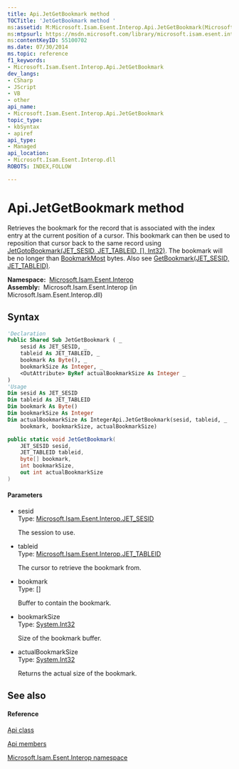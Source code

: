 ```yaml
---
title: Api.JetGetBookmark method 
TOCTitle: 'JetGetBookmark method '
ms:assetid: M:Microsoft.Isam.Esent.Interop.Api.JetGetBookmark(Microsoft.Isam.Esent.Interop.JET_SESID,Microsoft.Isam.Esent.Interop.JET_TABLEID,System.Byte[],System.Int32,System.Int32@)
ms:mtpsurl: https://msdn.microsoft.com/library/microsoft.isam.esent.interop.api.jetgetbookmark(v=EXCHG.10)
ms:contentKeyID: 55100702
ms.date: 07/30/2014
ms.topic: reference
f1_keywords:
- Microsoft.Isam.Esent.Interop.Api.JetGetBookmark
dev_langs:
- CSharp
- JScript
- VB
- other
api_name: 
- Microsoft.Isam.Esent.Interop.Api.JetGetBookmark
topic_type: 
- kbSyntax
- apiref
api_type: 
- Managed
api_location: 
- Microsoft.Isam.Esent.Interop.dll
ROBOTS: INDEX,FOLLOW

---
```


# Api.JetGetBookmark method

Retrieves the bookmark for the record that is associated with the index entry at the current position of a cursor. This bookmark can then be used to reposition that cursor back to the same record using [JetGotoBookmark(JET_SESID, JET_TABLEID, \[\], Int32)](./api.jetgotobookmark-method.md). The bookmark will be no longer than [BookmarkMost](./systemparameters.bookmarkmost-property.md) bytes. Also see [GetBookmark(JET_SESID, JET_TABLEID)](./api.getbookmark-method.md).

**Namespace:**  [Microsoft.Isam.Esent.Interop](./microsoft.isam.esent.interop-namespace.md)  
**Assembly:**  Microsoft.Isam.Esent.Interop (in Microsoft.Isam.Esent.Interop.dll)

## Syntax

``` vb
'Declaration
Public Shared Sub JetGetBookmark ( _
    sesid As JET_SESID, _
    tableid As JET_TABLEID, _
    bookmark As Byte(), _
    bookmarkSize As Integer, _
    <OutAttribute> ByRef actualBookmarkSize As Integer _
)
'Usage
Dim sesid As JET_SESID
Dim tableid As JET_TABLEID
Dim bookmark As Byte()
Dim bookmarkSize As Integer
Dim actualBookmarkSize As IntegerApi.JetGetBookmark(sesid, tableid, _
    bookmark, bookmarkSize, actualBookmarkSize)
```

``` csharp
public static void JetGetBookmark(
    JET_SESID sesid,
    JET_TABLEID tableid,
    byte[] bookmark,
    int bookmarkSize,
    out int actualBookmarkSize
)
```

#### Parameters

  - sesid  
    Type: [Microsoft.Isam.Esent.Interop.JET_SESID](./jet-sesid-structure.md)  
    
    The session to use.

<!-- end list -->

  - tableid  
    Type: [Microsoft.Isam.Esent.Interop.JET_TABLEID](./jet-tableid-structure.md)  
    
    The cursor to retrieve the bookmark from.

<!-- end list -->

  - bookmark  
    Type: \[\]  
    
    Buffer to contain the bookmark.

<!-- end list -->

  - bookmarkSize  
    Type: [System.Int32](/dotnet/api/system.int32)  
    
    Size of the bookmark buffer.

<!-- end list -->

  - actualBookmarkSize  
    Type: [System.Int32](/dotnet/api/system.int32)  
    
    Returns the actual size of the bookmark.

## See also

#### Reference

[Api class](./api-class.md)

[Api members](./api-members.md)

[Microsoft.Isam.Esent.Interop namespace](./microsoft.isam.esent.interop-namespace.md)